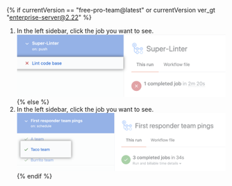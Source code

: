{% if currentVersion == "free-pro-team@latest" or currentVersion ver_gt "enterprise-server@2.22" %}
1. In the left sidebar, click the job you want to see. ![Lint code base job](/assets/images/help/repository/superlinter-lint-code-base-job.png)
{% else %}
1. In the left sidebar, click the job you want to see. ![Select a workflow job](/assets/images/help/repository/workflow-job.png)
{% endif %}